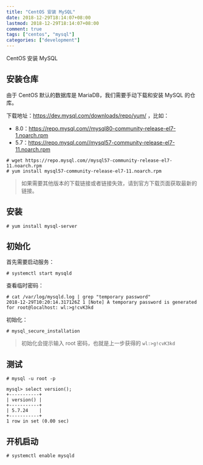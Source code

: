 ```yaml
---
title: "CentOS 安装 MySQL"
date: 2018-12-29T18:14:07+08:00
lastmod: 2018-12-29T18:14:07+08:00
comment: true
tags: ["centos", "mysql"]
categories: ["development"]
---
```


CentOS 安装 MySQL
<!--more-->

## 安装仓库

由于 CentOS 默认的数据库是 MariaDB，我们需要手动下载和安装 MySQL 的仓库。

下载地址：https://dev.mysql.com/downloads/repo/yum/ ，比如：

- 8.0：https://repo.mysql.com//mysql80-community-release-el7-1.noarch.rpm
- 5.7：https://repo.mysql.com//mysql57-community-release-el7-11.noarch.rpm

```
# wget https://repo.mysql.com//mysql57-community-release-el7-11.noarch.rpm
# yum install mysql57-community-release-el7-11.noarch.rpm
```

> 如果需要其他版本的下载链接或者链接失效，请到官方下载页面获取最新的链接。


## 安装

```
# yum install mysql-server
```


## 初始化

首先需要启动服务：

```
# systemctl start mysqld
```

查看临时密码：

```
# cat /var/log/mysqld.log | grep "temporary password"
2018-12-29T10:20:14.317126Z 1 [Note] A temporary password is generated for root@localhost: wl:>g!cvK3kd
```

初始化：

```
# mysql_secure_installation
```

> 初始化会提示输入 root 密码，也就是上一步获得的 `wl:>g!cvK3kd`


## 测试

```
# mysql -u root -p

mysql> select version();
+-----------+
| version() |
+-----------+
| 5.7.24    |
+-----------+
1 row in set (0.00 sec)
```


## 开机启动

```
# systemctl enable mysqld
```